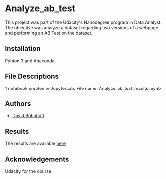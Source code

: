 # Analyze_ab_test
This project was part of the Udacity's Nanodegree program in Data Analyst. The objective was analyze a dataset regarding two versions of a webpage and performing an AB Test on the dataset.

## Installation

Pyhton 3 and Anaconda

## File Descriptions

1 notebook created in JupyterLab. File name: Analyze_ab_test_results.ipynb

## Authors
- [David Bohnhoff](https://github.com/DataaDave)

## Results
The results are available [here](https://github.com/DataaDave/Analyze_ab_test/blob/master/Analyze_ab_test_results.ipynb)

## Acknowledgements

Udacity for the course
